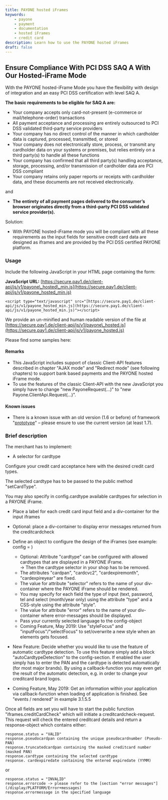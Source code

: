 ```yaml
---
title: PAYONE hosted iFrames
keywords: 
    - payone
    - payment
    - documentation
    - hosted iFrames
    - credit card
description: Learn how to use the PAYONE hosted iFrames
draft: false
---
```


Ensure Compliance With PCI DSS SAQ A With Our Hosted-iFrame Mode
----------------------------------------------------------------

With the PAYONE hosted-iFrame Mode you have the flexibility with design of integration and an easy PCI DSS certification with level SAQ A.

**The basic requirements to be eligible for SAQ A are:**

*   Your company accepts only card-not-present (e-commerce or mail/telephone-order) transactions
*   All payment acceptance and processing are entirely outsourced to PCI DSS validated third-party service providers
*   Your company has no direct control of the manner in which cardholder data is captured, processed, transmitted, or stored
*   Your company does not electronically store, process, or transmit any cardholder data on your systems or premises, but relies entirely on a third party(s) to handle all these functions
*   Your company has confirmed that all third party(s) handling acceptance, storage, processing, and/or transmission of cardholder data are PCI DSS compliant
*   Your company retains only paper reports or receipts with cardholder data, and these documents are not received electronically.

and

*   **The entirety of all payment pages delivered to the consumer’s browser originates directly from a third-party PCI DSS validated service provider(s).**


Solution:

*   With PAYONE hosted-iFrame mode you will be compliant with all these requirements as the input fields for sensitive credit card data are designed as iframes and are provided by the PCI DSS certified PAYONE platform.

### Usage

Include the following JavaScript in your HTML page containing the form:

**JavaScript URL:** [https://secure.pay1.de/client-api/js/v1/payone\_hosted\_min.js](https://secure.pay1.de/client-api/js/v1/payone_hosted_min.js)

`<script type="text/javascript" src="[https://secure.pay1.de/client-api/js/v1/payone_hosted_min.js](https://secure.pay1.de/client-api/js/v1/payone_hosted_min.js)"></script>`

We provide an un-minified and human readable version of the file at [https://secure.pay1.de/client-api/js/v1/payone\_hosted.js](https://secure.pay1.de/client-api/js/v1/payone_hosted.js)

Please find some samples here:

#### Remarks

*   This JavaScript includes support of classic Client-API features described in chapter "AJAX mode" and "Redirect mode" (see following chapters) to support bank based payments and the PAYONE hosted iFrame mode.
*   To use the features of the classic Client-API with the new JavaScript you simply have to change "new PayoneRequest(…)" to "new Payone.ClientApi.Request(…)".

#### Known issues

*   There is a known issue with an old version (1.6 or before) of framework "[prototype](http://prototypejs.org/)" – please ensure to use the current version (at least 1.7).

### Brief description

The merchant has to implement:

*   A selector for cardtype

Configure your credit card acceptance here with the desired credit card types.

The selected cardtype has to be passed to the public method "setCardType".

You may also specify in config.cardtype available cardtypes for selection in a PAYONE iFrame.

*   Place a label for each credit card input field and a div-container for the input iframes

*   Optional: place a div-container to display error messages returned from the creditcardcheck 

*   Define an object to configure the design of the iFrames (see example: config = )
    *   Optional: Attribute "cardtype" can be configured with allowed cardtypes that are displayed in a PAYONE iFrame.  
        \-> Then the cardtype selector in your shop has to be removed.
    *   The attributes "cardpan", "cardcvc2", "cardexpiremonth", "cardexpireyear" are fixed.
    *   The value for attribute "selector" refers to the name of your div-container where the PAYONE iFrame should be rendered.
    *   You may specify for each field the type of input (text, password, tel and select (month/year only) using the attribute "type" and a CSS-style using the attribute "style".
    *   The value for attribute "error" refers to the name of your div-container where error-messages should be displayed.
    *   Pass your currently selected language to the config-object
    *   Coming Feature, May 2019: Use "styleFocus" and "inputFocus"/"selectFocus" to set/overwrite a new style when an elements gets focused.

*   New Feature: Decide whether you would like to use the feature of automatic cardtype detection. To use this feature simply add a block "autoCardtypeDetection" to the config-section. If enabled the user simply has to enter the PAN and the cardtype is detected automatically (for most major brands). By using a callback-function you may even get the result of the automatic detection, e.g. in order to change your creditcard brand logos.

*   Coming Feature, May 2019: Get an information within your application via callback-function when loading of application is finished. See "events / rendered" in example 3.1.5.5

  

Once all fields are set you will have to start the public function "iframes.creditCardCheck" which will initiate a creditcardcheck-request. This request will check the entered creditcard details and return a response-object which contains either:

```
response.status = "VALID"
response.pseudocardpan containing the unique pseudocardnumber (Pseudo-PAN)
response.truncatedcardpan containing the masked creditcard number (masked PAN)
response.cardtype containing the selected cardtype
response. cardexpiredate containing the entered expiredate (YYMM)
```

or

```
response.status = "INVALID"
response.errorcode -> please refer to the [section "error messages"](/display/PLATFORM/Error+messages)
response.errormessage in the specified language
```
